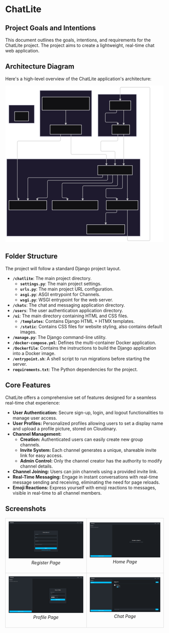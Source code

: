 # ChatLite

## Project Goals and Intentions

This document outlines the goals, intentions, and requirements for the ChatLite project. The project aims to create a lightweight, real-time chat web application.

## Architecture Diagram

Here's a high-level overview of the ChatLite application's architecture:

![Architecture Diagram](arch_diagram.svg)

## Folder Structure

The project will follow a standard Django project layout.

- **`/chatlite`**: The main project directory.
  - **`settings.py`**: The main project settings.
  - **`urls.py`**: The main project URL configuration.
  - **`asgi.py`**: ASGI entrypoint for Channels.
  - **`wsgi.py`**: WSGI entrypoint for the web server.
- **`/chats`**: The chat and messaging application directory.
- **`/users`**: The user authentication application directory.
- **`/ui`**: The main directory containing HTML and CSS files.
  - **`/templates`**: Contains Django HTML + HTMX templates.
  - **`/static`**: Contains CSS files for website styling, also contains default images.
- **`/manage.py`**: The Django command-line utility.
- **`/docker-compose.yml`**: Defines the multi-container Docker application.
- **`/Dockerfile`**: Contains the instructions to build the Django application into a Docker image.
- **`/entrypoint.sh`**: A shell script to run migrations before starting the server.
- **`requirements.txt`**: The Python dependencies for the project.

## Core Features

ChatLite offers a comprehensive set of features designed for a seamless real-time chat experience:

- **User Authentication:** Secure sign-up, login, and logout functionalities to manage user access.
- **User Profiles:** Personalized profiles allowing users to set a display name and upload a profile picture, stored on Cloudinary.
- **Channel Management:**
  - **Creation:** Authenticated users can easily create new group channels.
  - **Invite System:** Each channel generates a unique, shareable invite link for easy access.
  - **Admin Control:** Only the channel creator has the authority to modify channel details.
- **Channel Joining:** Users can join channels using a provided invite link.
- **Real-Time Messaging:** Engage in instant conversations with real-time message sending and receiving, eliminating the need for page reloads.
- **Emoji Reactions:** Express yourself with emoji reactions to messages, visible in real-time to all channel members.

## Screenshots

<table style="width:100%; border-collapse: collapse;">
  <tr>
    <td style="border: 1px solid #ddd; padding: 10px; text-align: center;">
      <img src="screenshots/register.png" alt="Register Screenshot" style="max-width: 100%; height: auto; display: block; margin: 0 auto;">
      <p style="margin-top: 5px; font-style: italic;">Register Page</p>
    </td>
    <td style="border: 1px solid #ddd; padding: 10px; text-align: center;">
      <img src="screenshots/home.png" alt="Home Screenshot" style="max-width: 100%; height: auto; display: block; margin: 0 auto;">
      <p style="margin-top: 5px; font-style: italic;">Home Page</p>
    </td>
  </tr>
  <tr>
    <td style="border: 1px solid #ddd; padding: 10px; text-align: center;">
      <img src="screenshots/profile.png" alt="Profile Screenshot" style="max-width: 100%; height: auto; display: block; margin: 0 auto;">
      <p style="margin-top: 5px; font-style: italic;">Profile Page</p>
    </td>
    <td style="border: 1px solid #ddd; padding: 10px; text-align: center;">
      <img src="screenshots/chat.png" alt="Chat Screenshot" style="max-width: 100%; height: auto; display: block; margin: 0 auto;">
      <p style="margin-top: 5px; font-style: italic;">Chat Page</p>
    </td>
  </tr>
</table>
